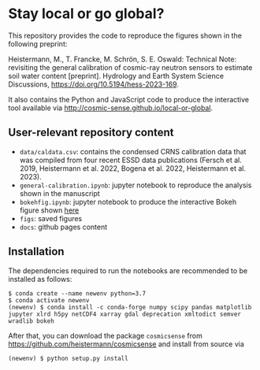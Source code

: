 # Stay local or go global?

This repository provides the code to reproduce the figures shown in the following preprint:

Heistermann, M., T. Francke, M. Schrön, S. E. Oswald: Technical Note: revisiting the general calibration of cosmic-ray
neutron sensors to estimate soil water content [preprint]. Hydrology and Earth System Science Discussions, https://doi.org/10.5194/hess-2023-169.

It also contains the Python and JavaScript code to produce the interactive tool
available via http://cosmic-sense.github.io/local-or-global.

## User-relevant repository content

- `data/caldata.csv`: contains the condensed CRNS calibration data that was compiled
from four recent ESSD data publications (Fersch et al. 2019, Heistermann et al. 2022, Bogena et al. 2022, Heistermann et al. 2023).
- `general-calibration.ipynb`: jupyter notebook to reproduce the analysis shown in the manuscript
- `bokehfig.ipynb`: jupyter notebook to produce the interactive Bokeh figure shown [here](http://cosmic-sense.github.io/local-or-global)
- `figs`: saved figures
- `docs`: github pages content


## Installation

The dependencies required to run the notebooks are recommended to be installed as follows:

```
$ conda create --name newenv python=3.7
$ conda activate newenv
(newenv) $ conda install -c conda-forge numpy scipy pandas matplotlib jupyter xlrd h5py netCDF4 xarray gdal deprecation xmltodict semver wradlib bokeh
```

After that, you can download the package `cosmicsense` from https://github.com/heistermann/cosmicsense and install from source via

`(newenv) $ python setup.py install`





